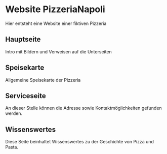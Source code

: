 # Website PizzeriaNapoli

Hier entsteht eine Website einer fiktiven Pizzeria

## Hauptseite

Intro mit Bildern und Verweisen auf die Unterseiten 

## Speisekarte

Allgemeine Speisekarte der Pizzeria 

## Serviceseite

An dieser Stelle können die Adresse sowie Kontaktmöglichkeiten gefunden werden.  

## Wissenswertes 

Diese Seite beinhaltet Wissenswertes zu  der Geschichte von Pizza und Pasta. 